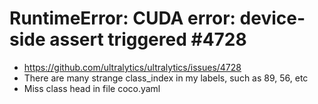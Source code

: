 # RuntimeError: CUDA error: device-side assert triggered #4728
+ https://github.com/ultralytics/ultralytics/issues/4728
+ There are many strange class_index in my labels, such as 89, 56, etc
+ Miss class head in file coco.yaml 